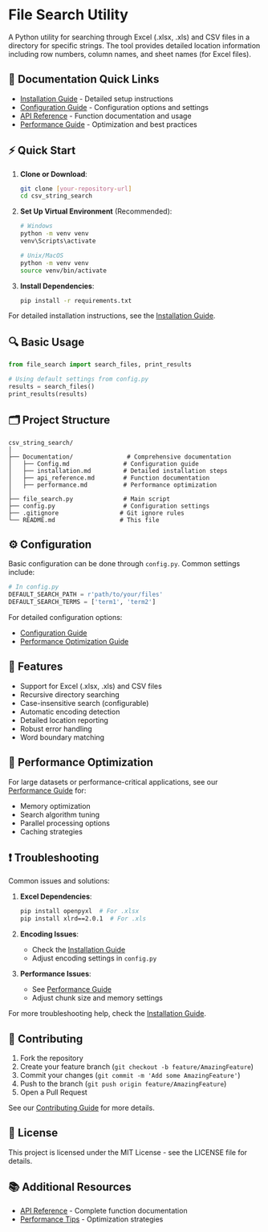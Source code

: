 # File Search Utility

A Python utility for searching through Excel (.xlsx, .xls) and CSV files in a directory for specific strings. The tool provides detailed location information including row numbers, column names, and sheet names (for Excel files).

## 📖 Documentation Quick Links

- [Installation Guide](Documentation/installation.md) - Detailed setup instructions
- [Configuration Guide](Documentation/Config.md) - Configuration options and settings
- [API Reference](Documentation/api_reference.md) - Function documentation and usage
- [Performance Guide](Documentation/performance.md) - Optimization and best practices

## ⚡ Quick Start

1. **Clone or Download**:
   ```bash
   git clone [your-repository-url]
   cd csv_string_search
   ```

2. **Set Up Virtual Environment** (Recommended):
   ```bash
   # Windows
   python -m venv venv
   venv\Scripts\activate

   # Unix/MacOS
   python -m venv venv
   source venv/bin/activate
   ```

3. **Install Dependencies**:
   ```bash
   pip install -r requirements.txt
   ```

For detailed installation instructions, see the [Installation Guide](Documentation/installation.md).

## 🔍 Basic Usage

```python
from file_search import search_files, print_results

# Using default settings from config.py
results = search_files()
print_results(results)
```


## 🗂️ Project Structure
```
csv_string_search/
│
├── Documentation/               # Comprehensive documentation
│   ├── Config.md               # Configuration guide
│   ├── installation.md         # Detailed installation steps
│   ├── api_reference.md        # Function documentation
│   ├── performance.md          # Performance optimization
│
├── file_search.py              # Main script
├── config.py                   # Configuration settings
├── .gitignore                 # Git ignore rules
└── README.md                  # This file
```

## ⚙️ Configuration

Basic configuration can be done through `config.py`. Common settings include:

```python
# In config.py
DEFAULT_SEARCH_PATH = r'path/to/your/files'
DEFAULT_SEARCH_TERMS = ['term1', 'term2']
```

For detailed configuration options:
- [Configuration Guide](Documentation/Config.md)
- [Performance Optimization Guide](Documentation/performance.md)

## 🔧 Features

- Support for Excel (.xlsx, .xls) and CSV files
- Recursive directory searching
- Case-insensitive search (configurable)
- Automatic encoding detection
- Detailed location reporting
- Robust error handling
- Word boundary matching

## 🚀 Performance Optimization

For large datasets or performance-critical applications, see our [Performance Guide](Documentation/performance.md) for:
- Memory optimization
- Search algorithm tuning
- Parallel processing options
- Caching strategies

## ❗ Troubleshooting

Common issues and solutions:

1. **Excel Dependencies**:
   ```bash
   pip install openpyxl  # For .xlsx
   pip install xlrd==2.0.1  # For .xls
   ```

2. **Encoding Issues**:
    - Check the [Installation Guide](Documentation/installation.md#common-installation-issues)
    - Adjust encoding settings in `config.py`

3. **Performance Issues**:
    - See [Performance Guide](Documentation/performance.md)
    - Adjust chunk size and memory settings

For more troubleshooting help, check the [Installation Guide](Documentation/installation.md#troubleshooting).

## 🤝 Contributing

1. Fork the repository
2. Create your feature branch (`git checkout -b feature/AmazingFeature`)
3. Commit your changes (`git commit -m 'Add some AmazingFeature'`)
4. Push to the branch (`git push origin feature/AmazingFeature`)
5. Open a Pull Request

See our [Contributing Guide](Documentation/contributing.md) for more details.

## 📝 License

This project is licensed under the MIT License - see the LICENSE file for details.

## 📚 Additional Resources

- [API Reference](Documentation/api_reference.md) - Complete function documentation
- [Performance Tips](Documentation/performance.md) - Optimization strategies
